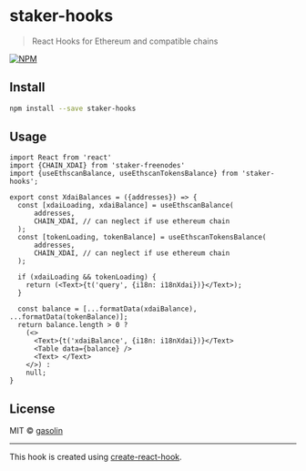 # staker-hooks

> React Hooks for Ethereum and compatible chains

[![NPM](https://img.shields.io/npm/v/staker-hooks.svg)](https://www.npmjs.com/package/staker-hooks)

## Install

```sh
npm install --save staker-hooks
```

## Usage

```
import React from 'react'
import {CHAIN_XDAI} from 'staker-freenodes'
import {useEthscanBalance, useEthscanTokensBalance} from 'staker-hooks';

export const XdaiBalances = ({addresses}) => {
  const [xdaiLoading, xdaiBalance] = useEthscanBalance(
      addresses,
      CHAIN_XDAI, // can neglect if use ethereum chain
  );
  const [tokenLoading, tokenBalance] = useEthscanTokensBalance(
      addresses,
      CHAIN_XDAI, // can neglect if use ethereum chain
  );

  if (xdaiLoading && tokenLoading) {
    return (<Text>{t('query', {i18n: i18nXdai})}</Text>);
  }

  const balance = [...formatData(xdaiBalance), ...formatData(tokenBalance)];
  return balance.length > 0 ?
    (<>
      <Text>{t('xdaiBalance', {i18n: i18nXdai})}</Text>
      <Table data={balance} />
      <Text> </Text>
    </>) :
    null;
}
```
## License

MIT © [gasolin](https://github.com/gasolin)

---

This hook is created using [create-react-hook](https://github.com/hermanya/create-react-hook).
